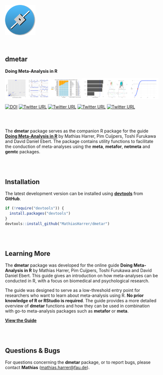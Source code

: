 <br></br>
<img src="man/figures/logo.png" align="left" alt="" width="100" />
<br></br>
<br></br>
<br></br>
<br></br>

## dmetar

**Doing Meta-Analysis in R**

![](docs/front.png)

[![DOI](https://zenodo.org/badge/152492192.svg)](https://zenodo.org/badge/latestdoi/152492192)
[![Twitter URL](https://img.shields.io/twitter/url/https/twitter.com/MathiasHarrer.svg?style=social&label=Follow%20%40MathiasHarrer)](https://twitter.com/MathiasHarrer)
[![Twitter URL](https://img.shields.io/twitter/url/https/twitter.com/pimcuijpers.svg?style=social&label=Follow%20%40pimcuijpers)](https://twitter.com/pimcuijpers)
[![Twitter URL](https://img.shields.io/twitter/url/https/twitter.com/pimcuijpers.svg?style=social&label=Follow%20%40Toshi_FRKW)](https://twitter.com/Toshi_FRKW)
[![Twitter URL](https://img.shields.io/twitter/url/https/twitter.com/DDEbert.svg?style=social&label=Follow%20%40DDEbert)](https://twitter.com/DDEbert)

<br></br>

The **dmetar** package serves as the companion R package for the guide [**Doing Meta-Analysis in R**](https://bookdown.org/MathiasHarrer/Doing_Meta_Analysis_in_R/) by Mathias Harrer, Pim Cuijpers, Toshi Furukawa and David Daniel Ebert. The package contains utility functions to facilitate the conduction of meta-analyses using the **meta**, **metafor**, **netmeta** and **gemtc** packages.

<br></br>

## Installation

The latest development version can be installed using [**devtools**](https://devtools.r-lib.org/) from **GitHub**.

``` r
if (!require("devtools")) {
  install.packages("devtools")
}
devtools::install_github("MathiasHarrer/dmetar")
```

<br></br>

## Learning More

The **dmetar** package was developed for the online guide **Doing Meta-Analysis in R** by Mathias Harrer, Pim Cuijpers, Toshi Furukawa and David Daniel Ebert. This guide gives an introduction on how meta-analyses can be conducted in R, with a focus on biomedical and psychological research. 

The guide was designed to serve as a low-threshold entry point for researchers who want to learn about meta-analysis using R. **No prior knowledge of R or RStudio is required**. The guide provides a more detailed overview of **dmetar** functions and how they can be used in combination with go-to meta-analysis packages such as **metafor** or **meta**.

[**View the Guide**](https://bookdown.org/MathiasHarrer/Doing_Meta_Analysis_in_R/)

<br></br>

## Questions & Bugs

For questions concerning the **dmetar** package, or to report bugs, please contact **Mathias** (mathias.harrer@fau.de). 
